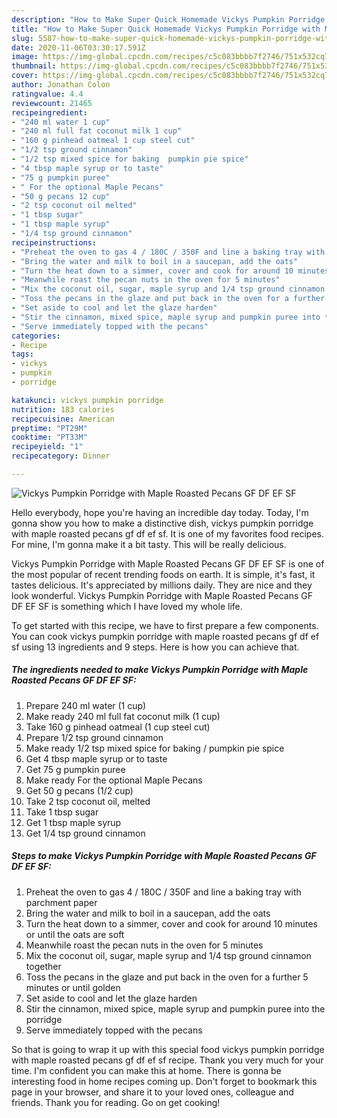 ```yaml
---
description: "How to Make Super Quick Homemade Vickys Pumpkin Porridge with Maple Roasted Pecans GF DF EF SF"
title: "How to Make Super Quick Homemade Vickys Pumpkin Porridge with Maple Roasted Pecans GF DF EF SF"
slug: 5587-how-to-make-super-quick-homemade-vickys-pumpkin-porridge-with-maple-roasted-pecans-gf-df-ef-sf
date: 2020-11-06T03:30:17.591Z
image: https://img-global.cpcdn.com/recipes/c5c083bbbb7f2746/751x532cq70/vickys-pumpkin-porridge-with-maple-roasted-pecans-gf-df-ef-sf-recipe-main-photo.jpg
thumbnail: https://img-global.cpcdn.com/recipes/c5c083bbbb7f2746/751x532cq70/vickys-pumpkin-porridge-with-maple-roasted-pecans-gf-df-ef-sf-recipe-main-photo.jpg
cover: https://img-global.cpcdn.com/recipes/c5c083bbbb7f2746/751x532cq70/vickys-pumpkin-porridge-with-maple-roasted-pecans-gf-df-ef-sf-recipe-main-photo.jpg
author: Jonathan Colon
ratingvalue: 4.4
reviewcount: 21465
recipeingredient:
- "240 ml water 1 cup"
- "240 ml full fat coconut milk 1 cup"
- "160 g pinhead oatmeal 1 cup steel cut"
- "1/2 tsp ground cinnamon"
- "1/2 tsp mixed spice for baking  pumpkin pie spice"
- "4 tbsp maple syrup or to taste"
- "75 g pumpkin puree"
- " For the optional Maple Pecans"
- "50 g pecans 12 cup"
- "2 tsp coconut oil melted"
- "1 tbsp sugar"
- "1 tbsp maple syrup"
- "1/4 tsp ground cinnamon"
recipeinstructions:
- "Preheat the oven to gas 4 / 180C / 350F and line a baking tray with parchment paper"
- "Bring the water and milk to boil in a saucepan, add the oats"
- "Turn the heat down to a simmer, cover and cook for around 10 minutes or until the oats are soft"
- "Meanwhile roast the pecan nuts in the oven for 5 minutes"
- "Mix the coconut oil, sugar, maple syrup and 1/4 tsp ground cinnamon together"
- "Toss the pecans in the glaze and put back in the oven for a further 5 minutes or until golden"
- "Set aside to cool and let the glaze harden"
- "Stir the cinnamon, mixed spice, maple syrup and pumpkin puree into the porridge"
- "Serve immediately topped with the pecans"
categories:
- Recipe
tags:
- vickys
- pumpkin
- porridge

katakunci: vickys pumpkin porridge 
nutrition: 183 calories
recipecuisine: American
preptime: "PT29M"
cooktime: "PT33M"
recipeyield: "1"
recipecategory: Dinner

---
```



![Vickys Pumpkin Porridge with Maple Roasted Pecans GF DF EF SF](https://img-global.cpcdn.com/recipes/c5c083bbbb7f2746/751x532cq70/vickys-pumpkin-porridge-with-maple-roasted-pecans-gf-df-ef-sf-recipe-main-photo.jpg)

Hello everybody, hope you're having an incredible day today. Today, I'm gonna show you how to make a distinctive dish, vickys pumpkin porridge with maple roasted pecans gf df ef sf. It is one of my favorites food recipes. For mine, I'm gonna make it a bit tasty. This will be really delicious.

Vickys Pumpkin Porridge with Maple Roasted Pecans GF DF EF SF is one of the most popular of recent trending foods on earth. It is simple, it's fast, it tastes delicious. It's appreciated by millions daily. They are nice and they look wonderful. Vickys Pumpkin Porridge with Maple Roasted Pecans GF DF EF SF is something which I have loved my whole life.




To get started with this recipe, we have to first prepare a few components. You can cook vickys pumpkin porridge with maple roasted pecans gf df ef sf using 13 ingredients and 9 steps. Here is how you can achieve that.

<!--inarticleads1-->

##### The ingredients needed to make Vickys Pumpkin Porridge with Maple Roasted Pecans GF DF EF SF:

1. Prepare 240 ml water (1 cup)
1. Make ready 240 ml full fat coconut milk (1 cup)
1. Take 160 g pinhead oatmeal (1 cup steel cut)
1. Prepare 1/2 tsp ground cinnamon
1. Make ready 1/2 tsp mixed spice for baking / pumpkin pie spice
1. Get 4 tbsp maple syrup or to taste
1. Get 75 g pumpkin puree
1. Make ready  For the optional Maple Pecans
1. Get 50 g pecans (1/2 cup)
1. Take 2 tsp coconut oil, melted
1. Take 1 tbsp sugar
1. Get 1 tbsp maple syrup
1. Get 1/4 tsp ground cinnamon




<!--inarticleads2-->

##### Steps to make Vickys Pumpkin Porridge with Maple Roasted Pecans GF DF EF SF:

1. Preheat the oven to gas 4 / 180C / 350F and line a baking tray with parchment paper
1. Bring the water and milk to boil in a saucepan, add the oats
1. Turn the heat down to a simmer, cover and cook for around 10 minutes or until the oats are soft
1. Meanwhile roast the pecan nuts in the oven for 5 minutes
1. Mix the coconut oil, sugar, maple syrup and 1/4 tsp ground cinnamon together
1. Toss the pecans in the glaze and put back in the oven for a further 5 minutes or until golden
1. Set aside to cool and let the glaze harden
1. Stir the cinnamon, mixed spice, maple syrup and pumpkin puree into the porridge
1. Serve immediately topped with the pecans




So that is going to wrap it up with this special food vickys pumpkin porridge with maple roasted pecans gf df ef sf recipe. Thank you very much for your time. I'm confident you can make this at home. There is gonna be interesting food in home recipes coming up. Don't forget to bookmark this page in your browser, and share it to your loved ones, colleague and friends. Thank you for reading. Go on get cooking!

